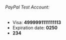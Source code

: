 ﻿
###### *PayPal Test Account:*
* Visa:  **4999991111111113**
* Expiration date:  **0250**
* **234**